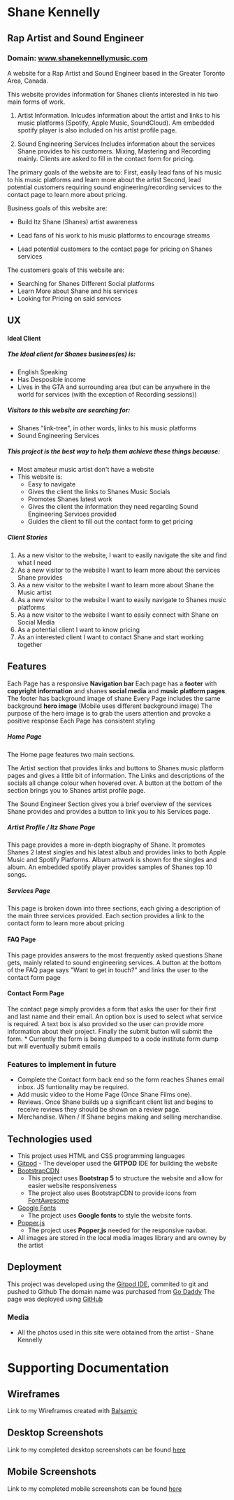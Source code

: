 # Shane Kennelly

## Rap Artist and Sound Engineer

### Domain: www.shanekennellymusic.com

A website for a Rap Artist and Sound Engineer based in the Greater Toronto Area, Canada.

This website provides information for Shanes clients interested in his two main forms of work.
1. Artist Information.
Inlcudes information about the artist and links to his music platforms (Spotify, Apple Music, SoundCloud). Am embedded spotify player is also included on his artist profile page.

2. Sound Engineering Services
Includes information about the services Shane provides to his customers. Mixing, Mastering and Recording mainly.
Clients are asked to fill in the contact form for pricing.


The primary goals of the website are to: 
First, easily lead fans of his music to his music platforms and learn more about the artist
Second, lead potential customers requiring sound engineering/recording services to the contact page to learn more about pricing.

Business goals of this website are:
* Build Itz Shane (Shanes) artist awareness
* Lead fans of his work to his music platforms to encourage streams

* Lead potential customers to the contact page for pricing on Shanes services

The customers goals of this website are:
* Searching for Shanes Different Social platforms
* Learn More about Shane and his services
* Looking for Pricing on said services

## UX 

#### Ideal Client

##### The Ideal client for Shanes business(es) is:
* English Speaking
* Has Desposible income
* Lives in the GTA and surrounding area (but can be anywhere in the world for services (with the exception of Recording sessions))

##### Visitors to this website are searching for:
* Shanes "link-tree", in other words, links to his music platforms
* Sound Engineering Services

##### This project is the best way to help them achieve these things because:
* Most amateur music artist don't have a website
* This website is:
    * Easy to navigate
    * Gives the client the links to Shanes Music Socials
    * Promotes Shanes latest work
    * Gives the client the information they need regarding Sound Engineering Services provided
    * Guides the client to fill out the contact form to get pricing


##### Client Stories
1. As a new visitor to the website, I want to easily navigate the site and find what I need
2. As a new visitor to the website I want to learn more about the services Shane provides
3. As a new visitor to the website I want to learn more about Shane the Music artist
4. As a new visitor to the website I want to easily navigate to Shanes music platforms
5. As a new visitor to the website I want to easily connect with Shane on Social Media
6. As a potential client I want to know pricing
7. As an interested client I want to contact Shane and start working together


## Features

Each Page has a responsive **Navigation bar**
Each page has a **footer** with **copyright information** and  shanes **social media** and **music platform pages**. The footer has background image of shane
Every Page includes the same background **hero image** (Mobile uses different background image)
The purpose of the hero image is to grab the users attention and provoke a positive response
Each Page has consistent styling


##### Home Page
The Home page features two main sections. 

The Artist section that provides links and buttons to Shanes music platform pages and gives a little bit of information. 
The Links and descriptions of the socials all change colour when hovered over.
A button at the bottom of the section brings you to Shanes artist profile page.

The Sound Engineer Section gives you a brief overview of the services Shane provides and provides a button to link you to his Services page.


##### Artist Profile / Itz Shane Page
This page provides a more in-depth biography of Shane.
It promotes Shanes 2 latest singles and his latest albub and provides links to both Apple Music and Spotify Platforms.
Album artwork is shown for the singles and album.
An embedded spotify player provides samples of Shanes top 10 songs.


##### Services Page
This page is broken down into three sections, each giving a description of the main three services provided.
Each section provides a link to the contact form to learn more about pricing


#### FAQ Page
This page provides answers to the most frequently asked questions Shane gets, mainly related to sound engineering services.
A button at the bottom of the FAQ page says "Want to get in touch?" and links the user to the contact form page

#### Contact Form Page
The contact page simply provides a form that asks the user for their first and last name and their email.
An option box is used to select what service is required. 
A text box is also provided so the user can provide more information about their project.
Finally the submit button will submit the form.
    * Currently the form is being dumped to a code institute form dump but will eventually submit emails


### Features to implement in future
* Complete the Contact form back end so the form reaches Shanes email inbox. JS funtionality may be required.
* Add music video to the Home Page (Once Shane Films one).
* Reviews. Once Shane builds up a significant client list and begins to receive reviews they should be shown on a review page.
* Merchandise. When / If Shane begins making and selling merchandise.


## Technologies used

- This project uses HTML and CSS programming languages
- [Gitpod](https://gitpod.io/) - The developer used the **GITPOD** IDE for building the website
- [BootstrapCDN](https://www.bootstrapcdn.com/)
    - This project uses **Bootstrap 5** to structure the website and allow for easier website responsiveness
    - The project also uses BootstrapCDN to provide icons from [FontAwesome](https://www.bootstrapcdn.com/fontawesome/)
- [Google Fonts](https://fonts.google.com/)
    - The project uses **Google fonts** to style the website fonts.
- [Popper.js](https://popper.js.org/)
    - The project uses **Popper,js** needed for the responsive navbar.
- All images are stored in the local media images library and are owney by the artist


## Deployment 
This project was developed using the [Gitpod IDE](https://gitpod.io/), commited to git and pushed to Github
The domain name was purchased from [Go Daddy](https://ca.godaddy.com/)
The page was deployed using [GitHub](https://github.com/)


### Media 
- All the photos used in this site were obtained from the artist - Shane Kennelly



# Supporting Documentation

## Wireframes
Link to my Wireframes created with [Balsamic](https://1drv.ms/u/s!AnqWbG5HCE4dtVphHKoTFtwdLlLV?e=fukJOj)

## Desktop Screenshots
Link to my completed desktop screenshots can be found [here](https://1drv.ms/u/s!AnqWbG5HCE4dtVxsgL2yqAxIH65b?e=F6GeNc)

## Mobile Screenshots
Link to my completed mobile screenshots can be found [here](https://1drv.ms/u/s!AnqWbG5HCE4dtVttRnUvwvR6-FLd?e=Ff9lqg)



